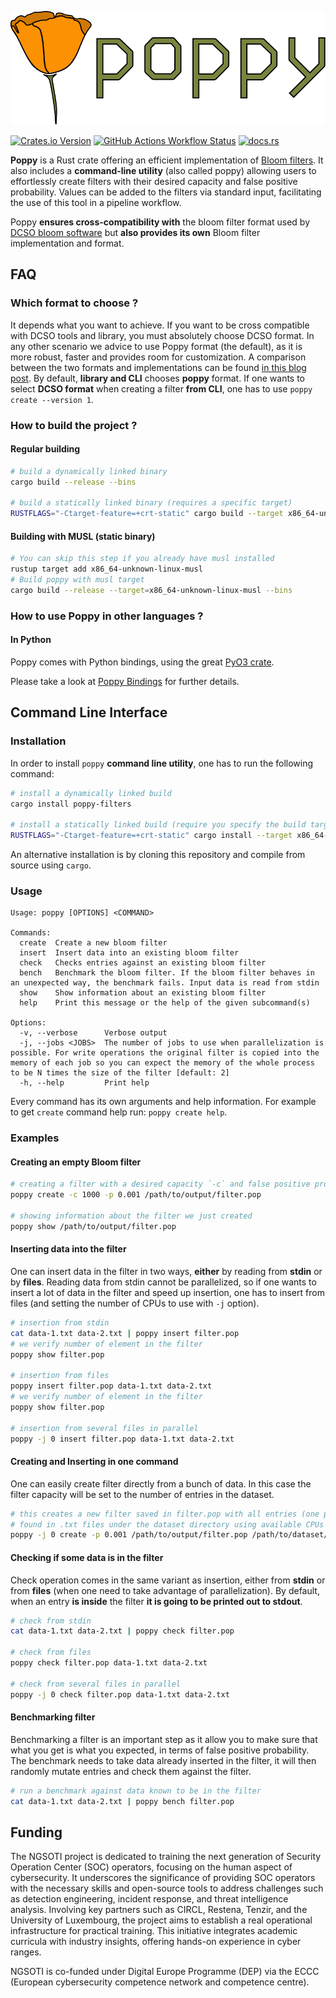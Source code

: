 ![Logo](./assets/logo.svg)

[![Crates.io Version](https://img.shields.io/crates/v/poppy-filters?style=for-the-badge)](https://crates.io/crates/poppy-filters)
[![GitHub Actions Workflow Status](https://img.shields.io/github/actions/workflow/status/hashlookup/poppy/rust.yml?style=for-the-badge)](https://github.com/hashlookup/poppy/actions)
[![docs.rs](https://img.shields.io/docsrs/poppy-filters?style=for-the-badge&logo=docs.rs&color=blue)](https://docs.rs/poppy-filters)


**Poppy** is a Rust crate offering an efficient implementation of [Bloom filters](https://en.wikipedia.org/wiki/Bloom_filter). It also includes a **command-line
utility** (also called poppy) allowing users to effortlessly create filters with their desired capacity and false positive probability.
Values can be added to the filters via standard input, facilitating the use of this tool in a pipeline workflow. 

Poppy **ensures cross-compatibility with** the bloom filter format used by [DCSO bloom software](https://github.com/DCSO/bloom) but **also provides its own** Bloom filter implementation and format.

## FAQ

### Which format to choose ?

It depends what you want to achieve. If you want to be cross compatible with DCSO tools and library, you must absolutely choose DCSO format. In any other scenario
we advice to use Poppy format (the default), as it is more robust, faster and provides room for customization. A comparison between the two formats and implementations can be found
[in this blog post](https://www.misp-project.org/2024/03/25/Poppy-a-new-bloom-filter-format-and-project.html/). By default, **library and CLI** chooses **poppy** format. If one wants
to select **DCSO format** when creating a filter **from CLI**, one has to use `poppy create --version 1`.
 
### How to build the project ?

#### Regular building

```bash
# build a dynamically linked binary
cargo build --release --bins

# build a statically linked binary (requires a specific target)
RUSTFLAGS="-Ctarget-feature=+crt-static" cargo build --target x86_64-unknown-linux-gnu
```

#### Building with MUSL (static binary)

```bash
# You can skip this step if you already have musl installed
rustup target add x86_64-unknown-linux-musl
# Build poppy with musl target
cargo build --release --target=x86_64-unknown-linux-musl --bins
```

### How to use Poppy in other languages ?

#### In Python

Poppy comes with Python bindings, using the great [PyO3 crate](https://github.com/PyO3/pyo3).

Please take a look at [Poppy Bindings](./python) for further details.

## Command Line Interface

### Installation

In order to install `poppy` **command line utility**, one has to run the following command: 

```bash
# install a dynamically linked build
cargo install poppy-filters

# install a statically linked build (require you specify the build target)
RUSTFLAGS="-Ctarget-feature=+crt-static" cargo install --target x86_64-unknown-linux-gnu poppy-filters
```

An alternative installation is by cloning this repository and compile from source using `cargo`.

### Usage

```
Usage: poppy [OPTIONS] <COMMAND>

Commands:
  create  Create a new bloom filter
  insert  Insert data into an existing bloom filter
  check   Checks entries against an existing bloom filter
  bench   Benchmark the bloom filter. If the bloom filter behaves in an unexpected way, the benchmark fails. Input data is read from stdin
  show    Show information about an existing bloom filter
  help    Print this message or the help of the given subcommand(s)

Options:
  -v, --verbose      Verbose output
  -j, --jobs <JOBS>  The number of jobs to use when parallelization is possible. For write operations the original filter is copied into the memory of each job so you can expect the memory of the whole process to be N times the size of the filter [default: 2]
  -h, --help         Print help
```

Every command has its own arguments and help information. For example to get `create` command help run: `poppy create help`.

### Examples

#### Creating an empty Bloom filter

```bash
# creating a filter with a desired capacity `-c` and false positive probability `-p`
poppy create -c 1000 -p 0.001 /path/to/output/filter.pop

# showing information about the filter we just created
poppy show /path/to/output/filter.pop
```

#### Inserting data into the filter

One can insert data in the filter in two ways, **either** by reading from **stdin** or by **files**.
Reading data from stdin cannot be parallelized, so if one wants to insert a lot of data in the 
filter and speed up insertion, one has to insert from files (and setting the number of CPUs to use
with `-j` option).

```bash
# insertion from stdin
cat data-1.txt data-2.txt | poppy insert filter.pop
# we verify number of element in the filter
poppy show filter.pop

# insertion from files
poppy insert filter.pop data-1.txt data-2.txt
# we verify number of element in the filter
poppy show filter.pop

# insertion from several files in parallel
poppy -j 0 insert filter.pop data-1.txt data-2.txt
```

#### Creating and Inserting in one command

One can easily create filter directly from a bunch of data. In this case the filter capacity will
be set to the number of entries in the dataset.

```bash
# this creates a new filter saved in filter.pop with all entries (one per line)
# found in .txt files under the dataset directory using available CPUs (-j 0)
poppy -j 0 create -p 0.001 /path/to/output/filter.pop /path/to/dataset/*.txt
```

#### Checking if some data is in the filter

Check operation comes in the same variant as insertion, either from **stdin** or from **files**
(when one need to take advantage of parallelization). By default, when an entry **is inside** the 
filter **it is going to be printed out to stdout**.

```bash
# check from stdin
cat data-1.txt data-2.txt | poppy check filter.pop

# check from files
poppy check filter.pop data-1.txt data-2.txt

# check from several files in parallel
poppy -j 0 check filter.pop data-1.txt data-2.txt
```

#### Benchmarking filter

Benchmarking a filter is an important step as it allow you to make sure that what you get is what
you expected, in terms of false positive probability. The benchmark needs to take data already 
inserted in the filter, it will then randomly mutate entries and check them against the filter.

```bash
# run a benchmark against data known to be in the filter
cat data-1.txt data-2.txt | poppy bench filter.pop
```

## Funding

The NGSOTI project is dedicated to training the next generation of Security Operation Center (SOC) operators, focusing on the human aspect of cybersecurity.
It underscores the significance of providing SOC operators with the necessary skills and open-source tools to address challenges such as detection engineering, 
incident response, and threat intelligence analysis. Involving key partners such as CIRCL, Restena, Tenzir, and the University of Luxembourg, the project aims
to establish a real operational infrastructure for practical training. This initiative integrates academic curricula with industry insights, 
offering hands-on experience in cyber ranges.

NGSOTI is co-funded under Digital Europe Programme (DEP) via the ECCC (European cybersecurity competence network and competence centre).

